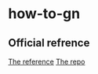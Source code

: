 # how-to-gn

## Official refrence
[The reference](https://gn.googlesource.com/gn/+/main/docs/reference.md)
[The repo](https://gn.googlesource.com/gn/)